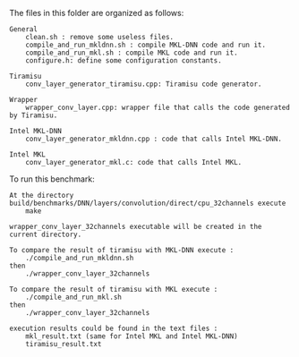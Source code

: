 The files in this folder are organized as follows:

    General
        clean.sh : remove some useless files.
        compile_and_run_mkldnn.sh : compile MKL-DNN code and run it.
        compile_and_run_mkl.sh : compile MKL code and run it. 
        configure.h: define some configuration constants.

    Tiramisu
        conv_layer_generator_tiramisu.cpp: Tiramisu code generator.

    Wrapper
        wrapper_conv_layer.cpp: wrapper file that calls the code generated by Tiramisu.

    Intel MKL-DNN
        conv_layer_generator_mkldnn.cpp : code that calls Intel MKL-DNN.

    Intel MKL
        conv_layer_generator_mkl.c: code that calls Intel MKL. 

To run this benchmark:

    At the directory build/benchmarks/DNN/layers/convolution/direct/cpu_32channels execute 
	    make 

    wrapper_conv_layer_32channels executable will be created in the current directory. 

    To compare the result of tiramisu with MKL-DNN execute :
        ./compile_and_run_mkldnn.sh
    then 
        ./wrapper_conv_layer_32channels
    
    To compare the result of tiramisu with MKL execute :
        ./compile_and_run_mkl.sh
    then 
        ./wrapper_conv_layer_32channels
    
    execution results could be found in the text files : 
        mkl_result.txt (same for Intel MKL and Intel MKL-DNN)
        tiramisu_result.txt